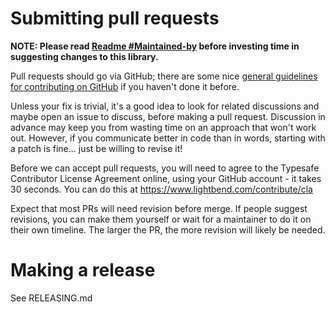# Submitting pull requests

**NOTE: Please read [Readme #Maintained-by](https://github.com/lightbend/config#Maintained-by) before investing time in suggesting changes to this library.**


Pull requests should go via GitHub; there are some nice
[general guidelines for contributing on GitHub](https://guides.github.com/activities/contributing-to-open-source/)
if you haven't done it before.

Unless your fix is trivial, it's a good idea to look for related
discussions and maybe open an issue to discuss, before making a
pull request. Discussion in advance may keep you from wasting time
on an approach that won't work out. However, if you communicate
better in code than in words, starting with a patch is
fine... just be willing to revise it!

Before we can accept pull requests, you will need to agree to the
Typesafe Contributor License Agreement online, using your GitHub
account - it takes 30 seconds.  You can do this at
https://www.lightbend.com/contribute/cla

Expect that most PRs will need revision before merge. If people
suggest revisions, you can make them yourself or wait for a
maintainer to do it on their own timeline. The larger the PR, the
more revision will likely be needed.

# Making a release

See RELEASING.md
